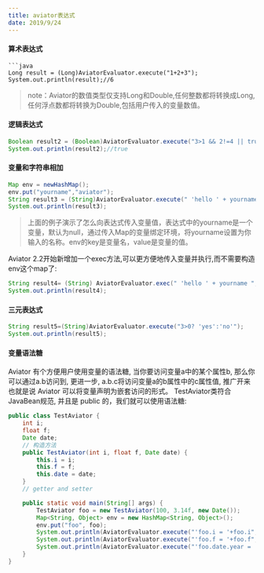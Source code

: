 ```yaml
---
title: aviator表达式
date: 2019/9/24
---
```

#### 算术表达式
```
```java
Long result = (Long)AviatorEvaluator.execute("1+2+3");
System.out.println(result);//6
```
> note：Aviator的数值类型仅支持Long和Double,任何整数都将转换成Long,任何浮点数都将转换为Double,包括用户传入的变量数值。

#### 逻辑表达式
```java
Boolean result2 = (Boolean)AviatorEvaluator.execute("3>1 && 2!=4 || true");
System.out.println(result2);//true
```

#### 变量和字符串相加
```java
Map env = newHashMap();
env.put("yourname","aviator");
String result3 = (String)AviatorEvaluator.execute(" 'hello ' + yourname ", env);
System.out.println(result3);
```
> 上面的例子演示了怎么向表达式传入变量值，表达式中的yourname是一个变量，默认为null，通过传入Map的变量绑定环境，将yourname设置为你输入的名称。env的key是变量名，value是变量的值。

Aviator 2.2开始新增加一个exec方法,可以更方便地传入变量并执行,而不需要构造env这个map了:
```java
String result4= (String) AviatorEvaluator.exec(" 'hello ' + yourname ","aviator2");
System.out.println(result4);
```

#### 三元表达式
```java
String result5=(String)AviatorEvaluator.execute("3>0? 'yes':'no'");
System.out.println(result5);
```

#### 变量语法糖
Aviator 有个方便用户使用变量的语法糖, 当你要访问变量a中的某个属性b, 那么你可以通过a.b访问到, 更进一步, a.b.c将访问变量a的b属性中的c属性值, 推广开来也就是说 Aviator 可以将变量声明为嵌套访问的形式。
TestAviator类符合JavaBean规范, 并且是 public 的，我们就可以使用语法糖:
```java
public class TestAviator {
    int i;
    float f;
    Date date;
    // 构造方法
    public TestAviator(int i, float f, Date date) {
        this.i = i;
        this.f = f;
        this.date = date;
    }
    // getter and setter

    public static void main(String[] args) {
        TestAviator foo = new TestAviator(100, 3.14f, new Date());
        Map<String, Object> env = new HashMap<String, Object>();
        env.put("foo", foo);
        System.out.println(AviatorEvaluator.execute("'foo.i = '+foo.i", env));   // foo.i = 100
        System.out.println(AviatorEvaluator.execute("'foo.f = '+foo.f", env));   // foo.f = 3.14
        System.out.println(AviatorEvaluator.execute("'foo.date.year = '+(foo.date.year+1990)", env));  // foo.date.year = 2106
    }
}
```